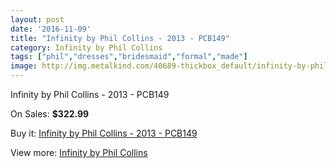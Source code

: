 ```yaml
---
layout: post
date: '2016-11-09'
title: "Infinity by Phil Collins - 2013 - PCB149"
category: Infinity by Phil Collins
tags: ["phil","dresses","bridesmaid","formal","made"]
image: http://img.metalkind.com/40689-thickbox_default/infinity-by-phil-collins-2013-pcb149.jpg
---
```

Infinity by Phil Collins - 2013 - PCB149

On Sales: **$322.99**
<a href="https://www.metalkind.com/en/infinity-by-phil-collins/12263-infinity-by-phil-collins-2013-pcb149.html"><amp-img layout="responsive" width="600" height="600" src="//img.metalkind.com/40689-thickbox_default/infinity-by-phil-collins-2013-pcb149.jpg" alt="Infinity by Phil Collins - 2013 - PCB149 0" /></a>

Buy it: [Infinity by Phil Collins - 2013 - PCB149](https://www.metalkind.com/en/infinity-by-phil-collins/12263-infinity-by-phil-collins-2013-pcb149.html "Infinity by Phil Collins - 2013 - PCB149")

View more: [Infinity by Phil Collins](https://www.metalkind.com/en/144-infinity-by-phil-collins "Infinity by Phil Collins")
